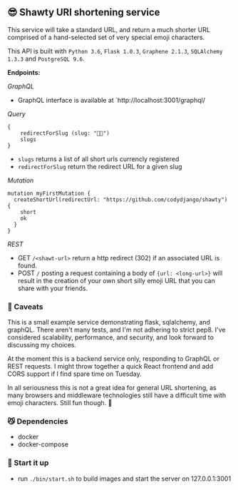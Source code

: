 ## 😎 Shawty URl shortening service 

This service will take a standard URL, and return a much shorter URL comprised of a hand-selected set of very special emoji characters.

This API is built with `Python 3.6`, `Flask 1.0.3`, `Graphene 2.1.3`, `SQLAlchemy 1.3.3` and `PostgreSQL 9.6`.


__Endpoints:__

*GraphQL*

* GraphQL interface is available at  `http://localhost:3001/graphql/

*Query*

```
{
  	redirectForSlug (slug: "💃😕") 
  	slugs
}
```

* `slugs` returns a list of all short urls currencly registered
* `redirectForSlug` return the redirect URL for a given slug

*Mutation*

```
mutation myFirstMutation { 
  createShortUrl(redirectUrl: "https://github.com/codydjango/shawty") {
  	short
    ok
  }
}
```

*REST*

* GET `/<shawt-url>` return a http redirect (302) if an associated URL is found.
* POST `/` posting a request containing a body of `{url: <long-url>}` will result in the creation of your own short silly emoji URL that you can share with your friends.

### 🙈 Caveats 

This is a small example service demonstrating flask, sqlalchemy, and graphQL. There aren't many tests,
and I'm not adhering to strict pep8. I've considered scalability, performance, and security, and
look forward to discussing my choices.

At the moment this is a backend service only, responding to GraphQL or REST requests. I might throw together a quick React frontend and add CORS support if I find spare time on Tuesday.

In all seriousness this is not a great idea for general URL shortening, as many browsers and middleware technologies still have a difficult time with emoji characters. Still fun though. 👯

### 😼 Dependencies

* docker
* docker-compose

### 🚀 Start it up

* run `./bin/start.sh` to build images and start the server on 127.0.0.1:3001
